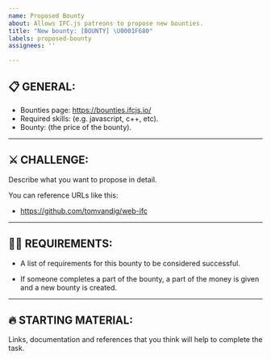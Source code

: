 ```yaml
---
name: Proposed Bounty
about: Allows IFC.js patreons to propose new bounties.
title: "New bounty: [BOUNTY] \U0001F680"
labels: proposed-bounty
assignees: ''

---
```


## 📋 GENERAL: 

- Bounties page: https://bounties.ifcjs.io/
- Required skills: (e.g. javascript, c++, etc).
- Bounty: (the price of the bounty).

________________________________________________________________________

## ⚔ CHALLENGE:

Describe what you want to propose in detail. 

You can reference URLs like this:

- https://github.com/tomvandig/web-ifc

________________________________________________________________________

## 👩‍⚖️ REQUIREMENTS: 

- A list of requirements for this bounty to be considered successful.

- If someone completes a part of the bounty, a part of the money is given and a new bounty is created.

________________________________________________________________________

## 🔥 STARTING MATERIAL: 

Links, documentation and references that you think will help to complete the task.
